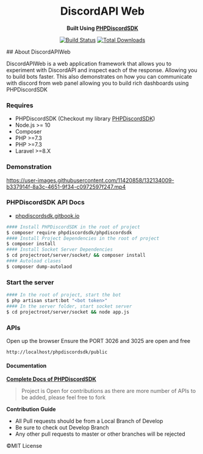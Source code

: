<h1 align="center">DiscordAPI Web</h1>
<p align="center"><b>Built Using  <a href="https://github.com/hobsRKM/PHPDiscordSDK">PHPDiscordSDK</a></b></p>
<p align="center">
<a href="https://github.com/hobsRKM/DiscordAPIWeb/actions/workflows/php.yml/badge.svg?branch=master"><img src="https://github.com/hobsRKM/DiscordAPIWeb/actions/workflows/php.yml/badge.svg?branch=master" alt="Build Status"></a>
<a href="https://packagist.org/packages/phpdiscordsdk/phpdiscordsdk"><img src="https://img.shields.io/packagist/dt/phpdiscordsdk/phpdiscordsdk" alt="Total Downloads"></a>
</p>
## About DiscordAPIWeb

DiscordAPIWeb is a web application framework that allows you to experiment with DiscordAPI and inspect each of the response.
Allowing you to build bots faster. 
This also demonstrates on how you can communicate with discord from web panel allowing you to build rich dashboards using PHPDiscordSDK

### Requires
- PHPDiscordSDK (Checkout my library <a href="https://github.com/hobsRKM/PHPDiscordSDK">PHPDiscordSDK</a>)
- Node.js >= 10
- Composer
- PHP >=7.3
- PHP >=7.3
- Laravel >=8.X 

### Demonstration
https://user-images.githubusercontent.com/11420858/132134009-b337914f-8a3c-4651-9f34-c0972597f247.mp4

### PHPDiscordSDK API Docs
- <a href="https://phpdiscordsdk.gitbook.io/">phpdiscordsdk.gitbook.io</a>

````bash 
#### Install PHPDiscordSDK in the root of project
$ composer require phpdiscordsdk/phpdiscordsdk 
#### Install Project Dependencies in the root of project
$ composer install 
#### Install Socket Server Dependencies
$ cd projectroot/server/socket/ && composer install
#### Autoload clases
$ composer dump-autolaod
````


### Start the server
````bash 
#### In the root of project, start the bot
$ php artisan start:bot "<bot token>"
#### In the server folder, start socket server
$ cd projectroot/server/socket && node app.js
````

### APIs

Open up the browser
Ensure the PORT 3026 and 3025 are open and free
```angular2html
http://localhost/phpdiscordsdk/public
```

####  Documentation
**[Complete Docs of PHPDiscordSDK](https://phpdiscordsdk.gitbook.io/)**



> Project is Open for contributions as there are more number of APIs to be added, please feel free to fork

**Contribution Guide**

- All Pull requests should be from a Local Branch of Develop
- Be sure to check out Develop Branch
- Any other pull requests to master  or other branches will be rejected

&copy;MIT License
